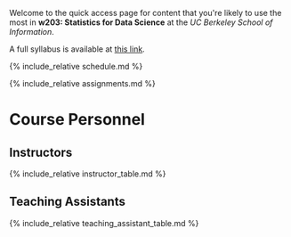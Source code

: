 Welcome to the quick access page for content that you're likely to use the most in **w203: Statistics for Data Science** at the *UC Berkeley School of Information*. 

A full syllabus is available at [this link](./syllabus.md). 

{% include_relative schedule.md %}

{% include_relative assignments.md %}

# Course Personnel 
## Instructors 

{% include_relative instructor_table.md %}

## Teaching Assistants 
{% include_relative teaching_assistant_table.md %}


